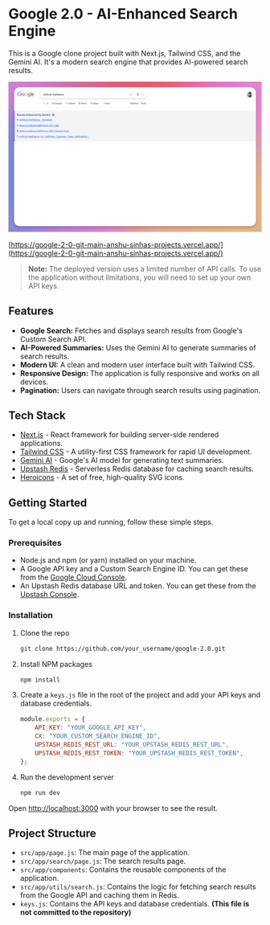 # Google 2.0 - AI-Enhanced Search Engine

This is a Google clone project built with Next.js, Tailwind CSS, and the Gemini AI. It's a modern search engine that provides AI-powered search results.

![AI Enhanced Search Engine with Gemini AI](/screenshots/ai_enhanced_search_engine_with_gemini_ai.png)

[https://google-2-0-git-main-anshu-sinhas-projects.vercel.app/](https://google-2-0-git-main-anshu-sinhas-projects.vercel.app/)

> **Note:** The deployed version uses a limited number of API calls. To use the application without limitations, you will need to set up your own API keys.

## Features

-   **Google Search:** Fetches and displays search results from Google's Custom Search API.
-   **AI-Powered Summaries:** Uses the Gemini AI to generate summaries of search results.
-   **Modern UI:** A clean and modern user interface built with Tailwind CSS.
-   **Responsive Design:** The application is fully responsive and works on all devices.
-   **Pagination:** Users can navigate through search results using pagination.

## Tech Stack

-   [Next.js](https://nextjs.org/) - React framework for building server-side rendered applications.
-   [Tailwind CSS](https://tailwindcss.com/) - A utility-first CSS framework for rapid UI development.
-   [Gemini AI](https://ai.google.dev/) - Google's AI model for generating text summaries.
-   [Upstash Redis](https://upstash.com/) - Serverless Redis database for caching search results.
-   [Heroicons](https://heroicons.com/) - A set of free, high-quality SVG icons.

## Getting Started

To get a local copy up and running, follow these simple steps.

### Prerequisites

-   Node.js and npm (or yarn) installed on your machine.
-   A Google API key and a Custom Search Engine ID. You can get these from the [Google Cloud Console](https://console.cloud.google.com/).
-   An Upstash Redis database URL and token. You can get these from the [Upstash Console](https://console.upstash.com/).

### Installation

1.  Clone the repo
    ```sh
    git clone https://github.com/your_username/google-2.0.git
    ```
2.  Install NPM packages
    ```sh
    npm install
    ```
3.  Create a `keys.js` file in the root of the project and add your API keys and database credentials.

    ```js
    module.exports = {
        API_KEY: "YOUR_GOOGLE_API_KEY",
        CX: "YOUR_CUSTOM_SEARCH_ENGINE_ID",
        UPSTASH_REDIS_REST_URL: "YOUR_UPSTASH_REDIS_REST_URL",
        UPSTASH_REDIS_REST_TOKEN: "YOUR_UPSTASH_REDIS_REST_TOKEN",
    };
    ```

4.  Run the development server
    ```sh
    npm run dev
    ```

Open [http://localhost:3000](http://localhost:3000) with your browser to see the result.

## Project Structure

-   `src/app/page.js`: The main page of the application.
-   `src/app/search/page.js`: The search results page.
-   `src/app/components`: Contains the reusable components of the application.
-   `src/app/utils/search.js`: Contains the logic for fetching search results from the Google API and caching them in Redis.
-   `keys.js`: Contains the API keys and database credentials. **(This file is not committed to the repository)**
